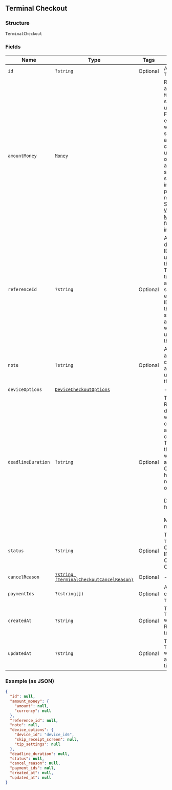 ## Terminal Checkout

### Structure

`TerminalCheckout`

### Fields

| Name | Type | Tags | Description |
|  --- | --- | --- | --- |
| `id` | `?string` | Optional | A unique ID for this `TerminalCheckout` |
| `amountMoney` | [`Money`](/doc/models/money.md) |  | Represents an amount of money. `Money` fields can be signed or unsigned.<br>Fields that do not explicitly define whether they are signed or unsigned are<br>considered unsigned and can only hold positive amounts. For signed fields, the<br>sign of the value indicates the purpose of the money transfer. See<br>[Working with Monetary Amounts](https://developer.squareup.com/docs/build-basics/working-with-monetary-amounts)<br>for more information. |
| `referenceId` | `?string` | Optional | An optional user-defined reference ID which can be used to associate<br>this TerminalCheckout to another entity in an external system. For example, an order<br>ID generated by a third-party shopping cart. Will also be associated with any payments<br>used to complete the checkout. |
| `note` | `?string` | Optional | An optional note to associate with the checkout, as well any payments used to complete the checkout. |
| `deviceOptions` | [`DeviceCheckoutOptions`](/doc/models/device-checkout-options.md) |  | -  |
| `deadlineDuration` | `?string` | Optional | The duration as an RFC 3339 duration, after which the checkout will be automatically canceled.<br>TerminalCheckouts that are PENDING will be automatically CANCELED and have a cancellation reason<br>of “TIMED\_OUT”.<br><br>Default: 5 minutes from creation<br><br>Maximum: 5 minutes |
| `status` | `?string` | Optional | The status of the `TerminalCheckout`.<br>Options: PENDING, IN\_PROGRESS, CANCELED, COMPLETED |
| `cancelReason` | [`?string (TerminalCheckoutCancelReason)`](/doc/models/terminal-checkout-cancel-reason.md) | Optional | -  |
| `paymentIds` | `?(string[])` | Optional | A list of payments created by this `TerminalCheckout`. |
| `createdAt` | `?string` | Optional | The time when the `TerminalCheckout` was created as an RFC 3339 timestamp. |
| `updatedAt` | `?string` | Optional | The time when the `TerminalCheckout` was last updated as an RFC 3339 timestamp. |

### Example (as JSON)

```json
{
  "id": null,
  "amount_money": {
    "amount": null,
    "currency": null
  },
  "reference_id": null,
  "note": null,
  "device_options": {
    "device_id": "device_id6",
    "skip_receipt_screen": null,
    "tip_settings": null
  },
  "deadline_duration": null,
  "status": null,
  "cancel_reason": null,
  "payment_ids": null,
  "created_at": null,
  "updated_at": null
}
```

